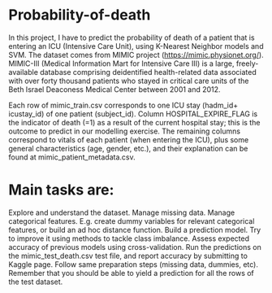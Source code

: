 # Probability-of-death
In this project, I have to predict the probability of death of a patient that is entering an ICU (Intensive Care Unit), using K-Nearest Neighbor models and SVM.
The dataset comes from MIMIC project (https://mimic.physionet.org/). MIMIC-III (Medical Information Mart for Intensive Care III) is a large, freely-available database comprising deidentified health-related data associated with over forty thousand patients who stayed in critical care units of the Beth Israel Deaconess Medical Center between 2001 and 2012.

Each row of mimic_train.csv corresponds to one ICU stay (hadm_id+ icustay_id) of one patient (subject_id). Column HOSPITAL_EXPIRE_FLAG is the indicator of death (=1) as a result of the current hospital stay; this is the outcome to predict in our modelling exercise. The remaining columns correspond to vitals of each patient (when entering the ICU), plus some general characteristics (age, gender, etc.), and their explanation can be found at mimic_patient_metadata.csv.
# Main tasks are:
Explore and understand the dataset.
Manage missing data.
Manage categorical features. E.g. create dummy variables for relevant categorical features, or build an ad hoc distance function.
Build a prediction model. Try to improve it using methods to tackle class imbalance.
Assess expected accuracy of previous models using cross-validation.
Run the predictions on the mimic_test_death.csv test file, and report accuracy by submitting to Kaggle page. Follow same preparation steps (missing data, dummies, etc). Remember that you should be able to yield a prediction for all the rows of the test dataset.
